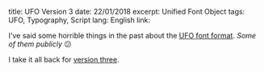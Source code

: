 title: UFO Version 3
date: 22/01/2018
excerpt: Unified Font Object
tags: UFO, Typography, Script
lang: English
link: 


I've said some horrible things in the past about the [UFO font format](http://unifiedfontobject.org). 
_Some of them publicly_ 😕

I take it all back for [version three](http://unifiedfontobject.org/versions/ufo3/index.html).
